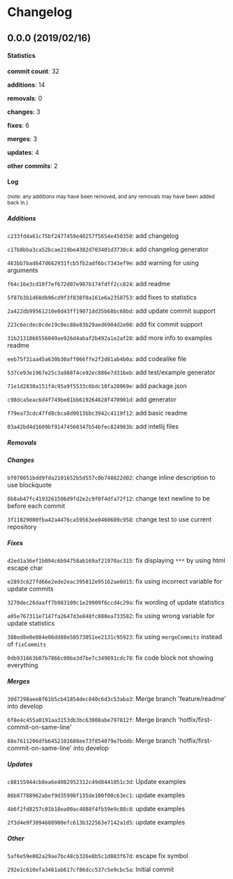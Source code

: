 # Changelog
## 0.0.0 (2019/02/16)
#### Statistics
**commit count**: 32

**additions**: 14

**removals**: 0

**changes**: 3

**fixes**: 6

**merges**: 3

**updates**: 4

**other commits**: 2

#### Log
<small>(note: any additions may have been removed, and any removals may have been added back in.)</small>
##### Additions

 `c233fd4a61c75bf2477459e40257f5654e450350`: add changelog

 `c17b8bba3ca52bcae219be4302d703401d3730c4`: add changelog generator

 `463bb7bad647d662931fcb5fb2adf6bc7343ef9e`: add warning for using arguments

 `f64c16e3cd10f7ef672d07e987b174fdff2cc824`: add readme

 `5f87b3b1d60db96cd9f3f838f0a161e6a2358753`: add fixes to statistics

 `2a422db99561210e0d43ff19071dd35b68bc68bd`: add update commit support

 `223c6ecdec0cde19c0ec88e83b29aed6904d2e08`: add fix commit support

 `31b2131866556049ae926d4abaf2b492a1e2af28`: add more info to examples readme

 `eeb75f31aa45a630b30aff066ffe2f2d81ab4b0a`: add codealike file

 `537ce93e1967e25c3a988f4ce92ec886e7d316eb`: add test/example generator

 `71e1d2830a151f4c95a9f5533c6bdc10fa28069e`: add package.json

 `c98dca5eac6d4f749be01bb619264628f470901d`: add generator

 `f79ea73cdc47fd8cbca8d9013bbc3942c4119f12`: add basic readme

 `03a42bd4d1609bf91474560347b54bfec824983b`: add intellij files
##### Removals

##### Changes

 `bf070051bdd9fda2101652b5d557c0b748822d02`: change inline description to use blockquote

 `8b8ab47fc4193261506d9fd2e2c9f0f4dfa72f12`: change text newline to be before each commit

 `3f11829000fba42a4476ca59563ee0460689c958`: change test to use current repository
##### Fixes

 `d2ed1a36ef1b094c6b94758ab169af21970ac315`: fix displaying `***` by using html escape char

 `e2893c627fd66e2ede2eac395812e95162ae0d15`: fix using incorrect variable for update commits

 `3270dec26daaff7b983109c1e29909f6ccd4c29a`: fix wording of update statistics

 `a05e767311e7147fa2647d3e848fc880ea733582`: fix using wrong variable for update statistics

 `388ed8e0e084e06dd88e50573051ee2131c95923`: fix using `mergeCommits` instead of `fixCommits`

 `0db931663b07b7866c00ba3d7be7c349891cdc78`: fix code block not showing everything
##### Merges

 `30d7298aee8f61b5cb41854dec840c6d3c53aba3`: Merge branch 'feature/readme' into develop

 `6f8e4c455a0191aa3153db3bc63008abe797812f`: Merge branch 'hotfix/first-commit-on-same-line'

 `88e7611206dfb6452101688ee73f854079e7bddb`: Merge branch 'hotfix/first-commit-on-same-line' into develop
##### Updates

 `c88155944cb8ea6e4082952312c49d8441051c3d`: Update examples

 `86b87788962abef9d35998f135de100f00c63ec1`: update examples

 `4b6f2fd8257c01b18ea00ac4888f4fb59e9c88c8`: update examples

 `2f3d4e9f3094680900efc613b322563e7142a1d5`: update examples
##### Other

 `5af6e59e002a29ae7bc48cb326e8b5c1d083f67d`: escape fix symbol

 `292e1c610efa3461ab617cf86dcc537c5e9cbc5a`: Initial commit

